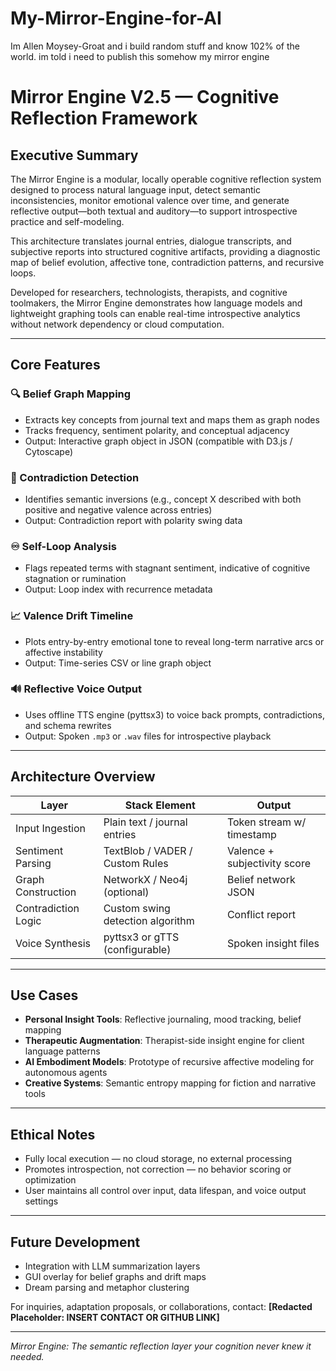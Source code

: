 # My-Mirror-Engine-for-AI
Im Allen Moysey-Groat and i build random stuff and know 102% of the world. im told i need to publish this somehow my mirror engine
# Mirror Engine V2.5 — Cognitive Reflection Framework


## Executive Summary
The Mirror Engine is a modular, locally operable cognitive reflection system designed to process natural language input, detect semantic inconsistencies, monitor emotional valence over time, and generate reflective output—both textual and auditory—to support introspective practice and self-modeling.


This architecture translates journal entries, dialogue transcripts, and subjective reports into structured cognitive artifacts, providing a diagnostic map of belief evolution, affective tone, contradiction patterns, and recursive loops.


Developed for researchers, technologists, therapists, and cognitive toolmakers, the Mirror Engine demonstrates how language models and lightweight graphing tools can enable real-time introspective analytics without network dependency or cloud computation.


---


## Core Features


### 🔍 Belief Graph Mapping
- Extracts key concepts from journal text and maps them as graph nodes
- Tracks frequency, sentiment polarity, and conceptual adjacency
- Output: Interactive graph object in JSON (compatible with D3.js / Cytoscape)


### 🔄 Contradiction Detection
- Identifies semantic inversions (e.g., concept X described with both positive and negative valence across entries)
- Output: Contradiction report with polarity swing data


### ♾️ Self-Loop Analysis
- Flags repeated terms with stagnant sentiment, indicative of cognitive stagnation or rumination
- Output: Loop index with recurrence metadata


### 📈 Valence Drift Timeline
- Plots entry-by-entry emotional tone to reveal long-term narrative arcs or affective instability
- Output: Time-series CSV or line graph object


### 🔊 Reflective Voice Output
- Uses offline TTS engine (pyttsx3) to voice back prompts, contradictions, and schema rewrites
- Output: Spoken `.mp3` or `.wav` files for introspective playback


---


## Architecture Overview


| Layer | Stack Element | Output |
|--------------------|----------------------------------------|----------------------------------------|
| Input Ingestion | Plain text / journal entries | Token stream w/ timestamp |
| Sentiment Parsing | TextBlob / VADER / Custom Rules | Valence + subjectivity score |
| Graph Construction | NetworkX / Neo4j (optional) | Belief network JSON |
| Contradiction Logic | Custom swing detection algorithm | Conflict report |
| Voice Synthesis | pyttsx3 or gTTS (configurable) | Spoken insight files |


---


## Use Cases
- **Personal Insight Tools**: Reflective journaling, mood tracking, belief mapping
- **Therapeutic Augmentation**: Therapist-side insight engine for client language patterns
- **AI Embodiment Models**: Prototype of recursive affective modeling for autonomous agents
- **Creative Systems**: Semantic entropy mapping for fiction and narrative tools


---


## Ethical Notes
- Fully local execution — no cloud storage, no external processing
- Promotes introspection, not correction — no behavior scoring or optimization
- User maintains all control over input, data lifespan, and voice output settings


---


## Future Development
- Integration with LLM summarization layers
- GUI overlay for belief graphs and drift maps
- Dream parsing and metaphor clustering


For inquiries, adaptation proposals, or collaborations, contact:
**[Redacted Placeholder: INSERT CONTACT OR GITHUB LINK]**


---


_Mirror Engine: The semantic reflection layer your cognition never knew it needed._
